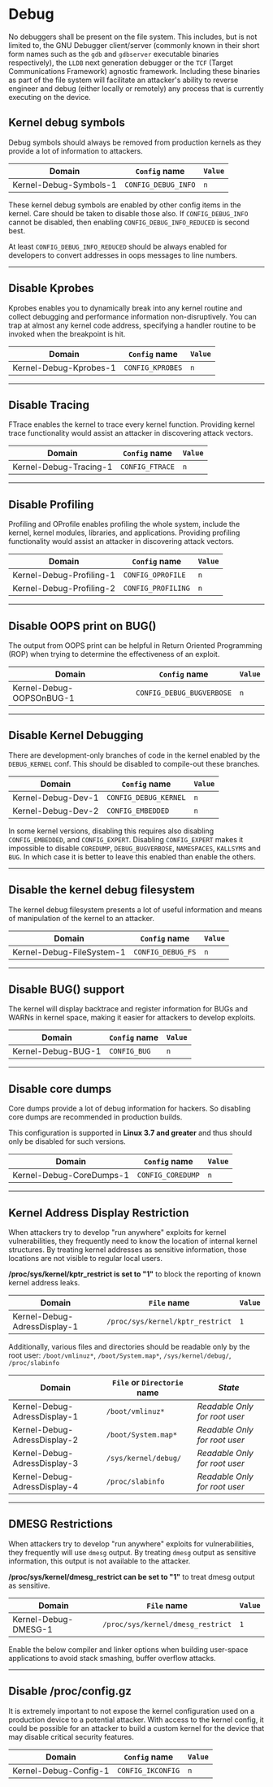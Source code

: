 # Debug

No debuggers shall be present on the file system. This includes, but is not limited to, the GNU Debugger client/server (commonly known in their short form names such as the `gdb` and `gdbserver` executable binaries respectively), the `LLDB` next generation debugger or the `TCF` (Target Communications Framework) agnostic framework. Including these binaries as part of the file system will facilitate an attacker's ability to reverse engineer and debug (either locally or remotely) any process that is currently executing on the device.

## Kernel debug symbols

Debug symbols should always be removed from production kernels as they provide a lot of information to attackers.

<!-- section-config -->

Domain                 | `Config` name       | `Value`
---------------------- | ------------------- | -------
Kernel-Debug-Symbols-1 | `CONFIG_DEBUG_INFO` | `n`

<!-- end-section-config -->

These kernel debug symbols are enabled by other config items in the kernel. Care should be taken to disable those also. If `CONFIG_DEBUG_INFO` cannot be disabled, then enabling `CONFIG_DEBUG_INFO_REDUCED` is second best.

<!-- section-note -->

At least `CONFIG_DEBUG_INFO_REDUCED` should be always enabled for developers to convert addresses in oops messages to line numbers.

<!-- end-section-note -->

--------------------------------------------------------------------------------

## Disable Kprobes

Kprobes enables you to dynamically break into any kernel routine and collect debugging and performance information non-disruptively. You can trap at almost any kernel code address, specifying a handler routine to be invoked when the breakpoint is hit.

<!-- section-config -->

Domain                 | `Config` name    | `Value`
---------------------- | ---------------- | -------
Kernel-Debug-Kprobes-1 | `CONFIG_KPROBES` | `n`

<!-- end-section-config -->

--------------------------------------------------------------------------------

## Disable Tracing

FTrace enables the kernel to trace every kernel function. Providing kernel trace functionality would assist an attacker in discovering attack vectors.

<!-- section-config -->

Domain                 | `Config` name   | `Value`
---------------------- | --------------- | -------
Kernel-Debug-Tracing-1 | `CONFIG_FTRACE` | `n`

<!-- end-section-config -->

--------------------------------------------------------------------------------

## Disable Profiling

Profiling and OProfile enables profiling the whole system, include the kernel, kernel modules, libraries, and applications. Providing profiling functionality would assist an attacker in discovering attack vectors.

<!-- section-config -->

Domain                   | `Config` name      | `Value`
------------------------ | ------------------ | -------
Kernel-Debug-Profiling-1 | `CONFIG_OPROFILE`  | `n`
Kernel-Debug-Profiling-2 | `CONFIG_PROFILING` | `n`

<!-- end-section-config -->

--------------------------------------------------------------------------------

## Disable OOPS print on BUG()

The output from OOPS print can be helpful in Return Oriented Programming (ROP) when trying to determine the effectiveness of an exploit.

<!-- section-config -->

Domain                   | `Config` name             | `Value`
------------------------ | ------------------------- | -------
Kernel-Debug-OOPSOnBUG-1 | `CONFIG_DEBUG_BUGVERBOSE` | `n`

<!-- end-section-config -->

--------------------------------------------------------------------------------

## Disable Kernel Debugging

There are development-only branches of code in the kernel enabled by the `DEBUG_KERNEL` conf. This should be disabled to compile-out these branches.

<!-- section-config -->

Domain             | `Config` name         | `Value`
------------------ | --------------------- | -------
Kernel-Debug-Dev-1 | `CONFIG_DEBUG_KERNEL` | `n`
Kernel-Debug-Dev-2 | `CONFIG_EMBEDDED`     | `n`

<!-- end-section-config -->

In some kernel versions, disabling this requires also disabling `CONFIG_EMBEDDED`, and `CONFIG_EXPERT`. Disabling `CONFIG_EXPERT` makes it impossible to disable `COREDUMP`, `DEBUG_BUGVERBOSE`, `NAMESPACES`, `KALLSYMS` and `BUG`. In which case it is better to leave this enabled than enable the others.

--------------------------------------------------------------------------------

<!-- pagebreak -->

## Disable the kernel debug filesystem

The kernel debug filesystem presents a lot of useful information and means of manipulation of the kernel to an attacker.

<!-- section-config -->

Domain                    | `Config` name     | `Value`
------------------------- | ----------------- | -------
Kernel-Debug-FileSystem-1 | `CONFIG_DEBUG_FS` | `n`

<!-- end-section-config -->

--------------------------------------------------------------------------------

## Disable BUG() support

The kernel will display backtrace and register information for BUGs and WARNs in kernel space, making it easier for attackers to develop exploits.

<!-- section-config -->

Domain             | `Config` name | `Value`
------------------ | ------------- | -------
Kernel-Debug-BUG-1 | `CONFIG_BUG`  | `n`

<!-- end-section-config -->

--------------------------------------------------------------------------------

## Disable core dumps

Core dumps provide a lot of debug information for hackers. So disabling core dumps are recommended in production builds.

This configuration is supported in **Linux 3.7 and greater** and thus should only be disabled for such versions.

<!-- section-config -->

Domain                   | `Config` name     | `Value`
------------------------ | ----------------- | -------
Kernel-Debug-CoreDumps-1 | `CONFIG_COREDUMP` | `n`

<!-- end-section-config -->

--------------------------------------------------------------------------------

<!-- pagebreak -->

## Kernel Address Display Restriction

When attackers try to develop "run anywhere" exploits for kernel vulnerabilities, they frequently need to know the location of internal kernel structures. By treating kernel addresses as sensitive information, those locations are not visible to regular local users.

**/proc/sys/kernel/kptr_restrict is set to "1"** to block the reporting of known kernel address leaks.

<!-- section-config -->

Domain                       | `File` name                      | `Value`
---------------------------- | -------------------------------- | -------
Kernel-Debug-AdressDisplay-1 | `/proc/sys/kernel/kptr_restrict` | `1`

<!-- end-section-config -->

Additionally, various files and directories should be readable only by the root user: `/boot/vmlinuz*`, `/boot/System.map*`, `/sys/kernel/debug/`, `/proc/slabinfo`

<!-- section-config -->

Domain                       | `File` or `Directorie` name | _State_
---------------------------- | --------------------------- | -----------------------------
Kernel-Debug-AdressDisplay-1 | `/boot/vmlinuz*`            | _Readable Only for root user_
Kernel-Debug-AdressDisplay-2 | `/boot/System.map*`         | _Readable Only for root user_
Kernel-Debug-AdressDisplay-3 | `/sys/kernel/debug/`        | _Readable Only for root user_
Kernel-Debug-AdressDisplay-4 | `/proc/slabinfo`            | _Readable Only for root user_

<!-- end-section-config -->

--------------------------------------------------------------------------------

## DMESG Restrictions

When attackers try to develop "run anywhere" exploits for vulnerabilities, they frequently will use `dmesg` output. By treating `dmesg` output as sensitive information, this output is not available to the attacker.

**/proc/sys/kernel/dmesg_restrict can be set to "1"** to treat dmesg output as sensitive.

<!-- section-config -->

Domain               | `File` name                       | `Value`
-------------------- | --------------------------------- | -------
Kernel-Debug-DMESG-1 | `/proc/sys/kernel/dmesg_restrict` | `1`

<!-- end-section-config -->

Enable the below compiler and linker options when building user-space applications to avoid stack smashing, buffer overflow attacks.

--------------------------------------------------------------------------------

<!-- pagebreak -->

## Disable /proc/config.gz

It is extremely important to not expose the kernel configuration used on a production device to a potential attacker. With access to the kernel config, it could be possible for an attacker to build a custom kernel for the device that may disable critical security features.

<!-- section-config -->

Domain                | `Config` name     | `Value`
--------------------- | ----------------- | -------
Kernel-Debug-Config-1 | `CONFIG_IKCONFIG` | `n`

<!-- end-section-config -->
